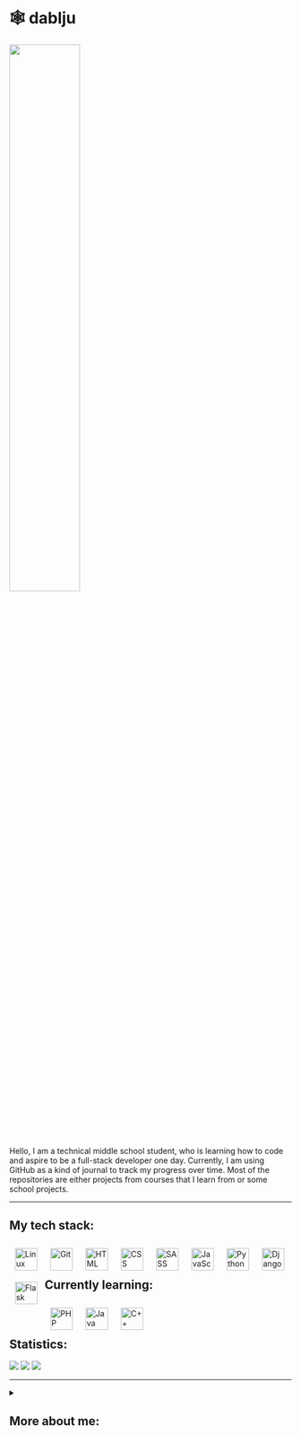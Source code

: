 # 🕸️ dablju

 

  
<p><img align="center" width="50%" src="https://i.pinimg.com/originals/d1/38/2f/d1382f3b73146b0118384fa1d4939ead.gif"> </p>


Hello, I am a technical middle school student, who is learning how to code and aspire to be a full-stack developer one day. Currently, I am using GitHub as a kind of journal to track my progress over time. Most of the repositories are either projects from courses that I learn from or some school projects.

---
## My tech stack:
<img align="left" alt="Linux" width="40px" style="padding: 10px" src="https://cdn.jsdelivr.net/gh/devicons/devicon/icons/linux/linux-original.svg"> 
<img align="left" alt="Git" width="40px" style="padding: 10px"  src="https://cdn.jsdelivr.net/gh/devicons/devicon/icons/git/git-original.svg"> 
<img align="left" alt="HTML" width="40px" style="padding: 10px" src="https://cdn.jsdelivr.net/gh/devicons/devicon/icons/html5/html5-original.svg"> 
<img align="left" alt="CSS" width="40px" style="padding: 10px" src="https://cdn.jsdelivr.net/gh/devicons/devicon/icons/css3/css3-original.svg"> 
<img align="left" alt="SASS" width="40px" style="padding: 10px"  src="https://cdn.jsdelivr.net/gh/devicons/devicon/icons/sass/sass-original.svg"> 
<img align="left" alt="JavaScript" width="40px" style="padding: 10px"  src="https://cdn.jsdelivr.net/gh/devicons/devicon/icons/javascript/javascript-plain.svg"> 
<img align="left" alt="Python" width="40px" style="padding: 10px" src="https://cdn.jsdelivr.net/gh/devicons/devicon/icons/python/python-original.svg"> 
<img align="left" alt="Django" width="40px" style="padding: 10px" src="https://cdn.jsdelivr.net/gh/devicons/devicon/icons/django/django-plain.svg"> 
<img align="left" alt="Flask" width="40px" style="padding: 10px" src="https://cdn.jsdelivr.net/gh/devicons/devicon/icons/flask/flask-original.svg" />    
<br><br>


## Currently learning:
<img align="left" alt="PHP" width="40px" style="padding: 10px" src="https://cdn.jsdelivr.net/gh/devicons/devicon/icons/php/php-plain.svg"> 
<img align="left" alt="Java" width="40px" style="padding: 10px" src="https://cdn.jsdelivr.net/gh/devicons/devicon/icons/java/java-plain.svg" />
<img align="left" alt="C++" width="40px" style="padding: 10px" src="https://cdn.jsdelivr.net/gh/devicons/devicon/icons/cplusplus/cplusplus-original.svg"> 

<br/><br/>

## Statistics:
![](http://github-profile-summary-cards.vercel.app/api/cards/profile-details?username=wiktordablju&theme=jolly)
![](http://github-profile-summary-cards.vercel.app/api/cards/repos-per-language?username=wiktordablju&theme=jolly)
![](http://github-profile-summary-cards.vercel.app/api/cards/stats?username=wiktordablju&theme=jolly)

---

<details>
  <summary><h2>More about me:</h2></summary>
  My name is Wiktor, I will be student of fifth year (out of five) in technical middle school in Poland. I was born in 2004, and I'm learning how to code for like three years now, I'm interested about a lot of stuff, but mainly web development, data analysis (including esports) and Linux. My plan is to go to a technical college for an IT engineering studies. 
This GitHub is a journal for me, I have every exercise or project from school and the files from my courses I'm planning to start making a portfolio in close future. <br/>
This README.md was inspired by this guy @ForrestKnight <br/>
I am located in Silesia, Poland <br/>
Reach me in my DM's on Twitter @dabljulol <br/>
i use arch btw

</details>
